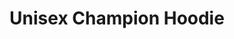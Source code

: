---
layout: product
title: "Unisex Champion Hoodie"
price: 52.00
featured_image: https://cdn.shopify.com/s/files/1/0654/7836/1206/files/unisex-champion-hoodie-light-steel-right-68b1dfc71ae8b.jpg?v=1756487634
images:
  Light Steel:
    - https://cdn.shopify.com/s/files/1/0654/7836/1206/files/unisex-champion-hoodie-light-steel-right-68b1dfc71ae8b.jpg?v=1756487634
    - https://cdn.shopify.com/s/files/1/0654/7836/1206/files/unisex-champion-hoodie-light-steel-front-68b1dfc71b5d7.jpg?v=1756487635
    - https://cdn.shopify.com/s/files/1/0654/7836/1206/files/unisex-champion-hoodie-light-steel-back-68b1dfc71b6da.jpg?v=1756487635
    - https://cdn.shopify.com/s/files/1/0654/7836/1206/files/unisex-champion-hoodie-light-steel-left-68b1dfc71b7b6.jpg?v=1756487635
sizes: ["S", "M", "L", "XL", "2XL", "3XL"]
colors: ["Light Steel"]
sku: TM-HOOD-001
description: "This quality hoodie from Champion will keep you dry and comfortable all day. Made with moisture-wicking Double Dry® technology, it’s a go-to for staying fresh on the move."
category: hoodies
shopify_handle: unisex-champion-hoodie-with-team-macuga-logo-usa-on-back-us-flag-on-sleeve
variants:
  Light Steel:
    S: 42513365893238
    M: 42513365926006
    L: 42513365958774
    XL: 42513365991542
    2XL: 42513366024310
    3XL: 42513366057078
---